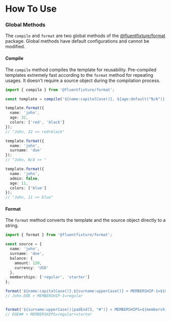 # How To Use

### Global Methods

The `compile` and `format` are two global methods of the [@fluentfixture/format](./) package. Global methods have default configurations and cannot be modified.

#### Compile

The `compile` method compiles the template for reusability. Pre-compiled templates extremely fast according to the `format` method for repeating usages. It doesn't require a source object during the compilation process.

```typescript
import { compile } from '@fluentfixture/format';

const template = compile('${name:capitalCase()}, ${age:default("N/A")} >> ${colors:join("+")}');

template.format({
  name: 'john',
  age: 32,
  colors: ['red', 'black']
});
// "John, 32 >> red+black"

template.format({
  name: 'john',
  surname: 'doe'
});
// "John, N/A >> "  

template.format({
  name: 'john',
  admin: false,
  age: 11,
  colors: ['blue']
});
// "John, 11 >> blue"
```

#### Format

The `format` method converts the template and the source object directly to a string.

```typescript
import { format } from '@fluentfixture/format';

const source = {
  name: 'john',
  surname: 'doe',
  balance: {
    amount: 120,
    currency: 'USD'
  },
  memberships: ['regular', 'starter']
};

format('${name:capitalCase()}.${surname:upperCase()} > MEMBERSHIP-1=${memberships.0}', source);
// John.DOE > MEMBERSHIP-1=regular


format('${surname:upperCase()|padEnd(5, "#")} > MEMBERSHIPS=${memberships:join("+")}', source);
// DOE## > MEMBERSHIPS=regular+starter
```
